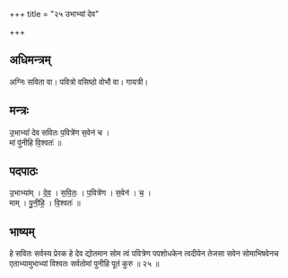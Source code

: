 +++
title = "२५ उभाभ्यां देव"

+++
## अधिमन्त्रम्
अग्निः सविता वा। पवित्रो वसिष्ठो वोभौ वा। गायत्री।

## मन्त्रः
उ॒भाभ्यां॑ देव सवितः प॒वित्रे॑ण स॒वेन॑ च ।  
मां पु॑नीहि वि॒श्वतः॑ ॥

## पदपाठः
उ॒भाभ्या॑म् । दे॒व॒ । स॒वि॒तः॒ । प॒वित्रे॑ण । स॒वेन॑ । च॒ ।  
माम् । पु॒नी॒हि॒ । वि॒श्वतः॑ ॥

## भाष्यम्
हे सवितः सर्वस्य प्रेरक हे देव द्योतमान सोम त्वं पवित्रेण पपशोधकेन त्वदीयेन तेजसा सवेन सोमाभिषवेनच एताभ्यामुभाभ्यां विश्वतः सर्वतोमां पुनीहि पूतं कुरु ॥ २५ ॥